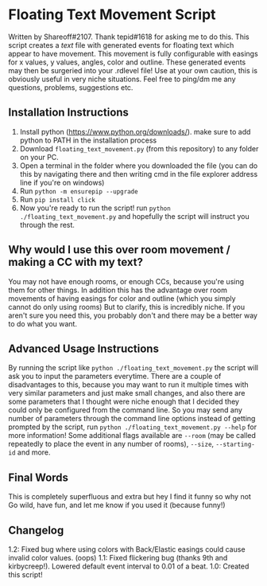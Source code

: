 # Floating Text Movement Script

Written by Shareoff#2107. Thank tepid#1618 for asking me to do this.
This script creates a *text* file with generated events for floating text which appear to have movement. This movement is fully configurable with easings for x values, y values, angles, color and outline.
These generated events may then be surgeried into your .rdlevel file!
Use at your own caution, this is obviously useful in very niche situations.
Feel free to ping/dm me any questions, problems, suggestions etc.

## Installation Instructions
1. Install python (https://www.python.org/downloads/). make sure to add python to PATH in the installation process
2. Download `floating_text_movement.py` (from this repository) to any folder on your PC.
3. Open a terminal in the folder where you downloaded the file (you can do this by navigating there and then writing cmd in the file explorer address line if you're on windows)
3. Run `python -m ensurepip --upgrade`
4. Run `pip install click`
5. Now you're ready to run the script! run `python ./floating_text_movement.py` and hopefully the script will instruct you through the rest.

## Why would I use this over room movement / making a CC with my text?
You may not have enough rooms, or enough CCs, because you're using them for other things.
In addition this has the advantage over room movements of having easings for color and outline (which you simply cannot do only using rooms)
But to clarify, this is incredibly niche. If you aren't sure you need this, you probably don't and there may be a better way to do what you want.

## Advanced Usage Instructions
By running the script like `python ./floating_text_movement.py` the script will ask you to input the parameters everytime.
There are a couple of disadvantages to this, because you may want to run it multiple times with very similar parameters and just make small changes,
and also there are some parameters that I thought were niche enough that I decided they could only be configured from the command line.
So you may send any number of parameters through the command line options instead of getting prompted by the script,
run `python ./floating_text_movement.py --help` for more information!
Some additional flags available are `--room` (may be called repeatedly to place the event in any number of rooms), `--size`, `--starting-id` and more.

## Final Words
This is completely superfluous and extra but hey I find it funny so why not
Go wild, have fun, and let me know if you used it (because funny!)

## Changelog
1.2: Fixed bug where using colors with Back/Elastic easings could cause invalid color values. (oops)
1.1: Fixed flickering bug (thanks 9th and kirbycreep!). Lowered default event interval to 0.01 of a beat.
1.0: Created this script!
